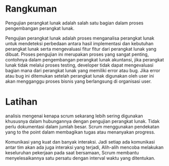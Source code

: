 # Rangkuman 
Pengujian perangkat lunak adalah salah satu bagian dalam proses pengembangan perangkat lunak. 

Pengujian perangkat lunak adalah proses menganalisa perangkat lunak untuk mendeteksi perbedaan 
antara hasil implementasi dan kebutuhan perangkat lunak serta mengevaluasi fitur fitur dari perangkat lunak yang dibuat. 
Proses pengujian ini merupakan proses yang sangat penting, contohnya dalam pengembangan perangkat lunak akuntansi, jika perangkat lunak tidak melalui proses testing, 
developer tidak dapat mengevaluasi bagian mana dari perangkat lunak yang memiliki error atau bug. 
Jika error atau bug ini ditemukan setelah perangkat lunak digunakan oleh user ini akan mengganggu proses bisnis yang berlangsung di organisasi user. 


# Latihan
analisis mengenai kenapa scrum sekarang lebih sering digunakan khususnya dalam hubungannya dengan pengujian perangkat lunak. 
Tidak perlu dokumentasi dalam jumlah besar. Scrum menggunakan pendekatan yang to the point dalam membagikan tugas atau menanyakan progress.

Komunikasi yang kuat dan banyak interaksi. Jadi setiap ada komunikasi antar tim akan ada juga interaksi yang terjadi,
Alih-alih mencoba melakukan keseluruhan pekerjaan pada saat bersamaan, Scrum membantu menyelesaikannya satu persatu dengan interval waktu yang ditentukan.
